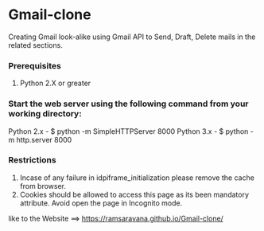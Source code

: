 # Gmail-clone
Creating Gmail look-alike using Gmail API  to Send, Draft, Delete mails in the related sections.


### Prerequisites
1. Python 2.X or greater

### Start the web server using the following command from your working directory: 
Python 2.x - $ python -m SimpleHTTPServer 8000
Python 3.x - $ python -m http.server 8000

### Restrictions

1. Incase of any failure in idpiframe_initialization please remove the cache from browser.
2. Cookies should be allowed to access this page as its been mandatory attribute. Avoid open the page in Incognito mode.

like to the Website ==> https://ramsaravana.github.io/Gmail-clone/

